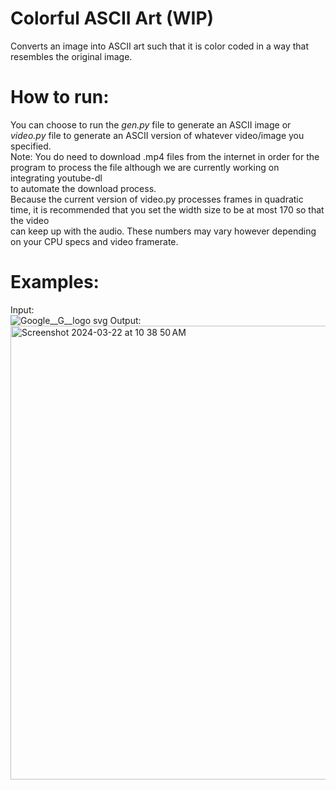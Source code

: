 # Colorful ASCII Art (WIP)
Converts an image into ASCII art such that it is color coded in a way that resembles the original image. <br/>

# How to run: 
You can choose to run the *gen.py* file to generate an ASCII image or *video.py* file to generate an ASCII version of whatever video/image you specified. <br/>
Note: You do need to download .mp4 files from the internet in order for the program to process the file although we are currently working on integrating youtube-dl <br/>
to automate the download process. <br/>
Because the current version of video.py processes frames in quadratic time, it is recommended that you set the width size to be at most 170 so that the video <br/>
can keep up with the audio. These numbers may vary however depending on your CPU specs and video framerate. 


# Examples: 
Input: <br/>
![Google__G__logo svg](https://github.com/lLukii/Colorful-ASCII-Art/assets/105329087/5b71fff9-e8f5-4287-b84a-5aa4dc7c6ad2)
Output: 
<img width="726" alt="Screenshot 2024-03-22 at 10 38 50 AM" src="https://github.com/lLukii/Colorful-ASCII-Art/assets/105329087/84eb45fa-daae-43d5-8636-58939b82ab79">
